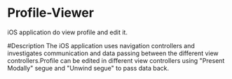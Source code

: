 # Profile-Viewer
iOS application do view profile and edit it. 

#Description
The iOS application uses navigation controllers and investigates communication and data passing between the different view controllers.Profile can be edited in different view controllers using "Present Modally" segue and "Unwind segue" to pass data back.
